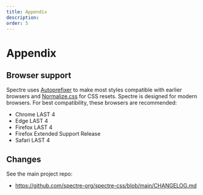 ```yaml
---
title: Appendix
description: 
order: 5
---
```


# Appendix

## Browser support

Spectre uses [Autoprefixer](https://github.com/postcss/autoprefixer) to make most styles compatible with earlier browsers and [Normalize.css](https://necolas.github.io/normalize.css/) for CSS resets. Spectre is designed for modern browsers. For best compatibility, these browsers are recommended:

* Chrome LAST 4
* Edge LAST 4
* Firefox LAST 4
* Firefox Extended Support Release
* Safari LAST 4

## Changes

See the main project repo:

- https://github.com/spectre-org/spectre-css/blob/main/CHANGELOG.md
